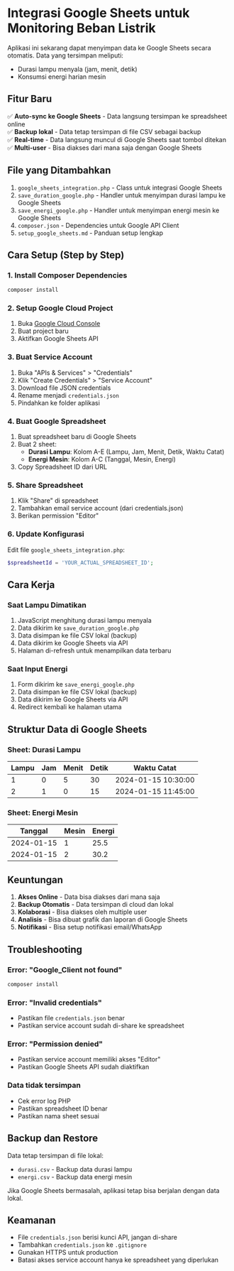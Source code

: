 # Integrasi Google Sheets untuk Monitoring Beban Listrik

Aplikasi ini sekarang dapat menyimpan data ke Google Sheets secara otomatis. Data yang tersimpan meliputi:
- Durasi lampu menyala (jam, menit, detik)
- Konsumsi energi harian mesin

## Fitur Baru

✅ **Auto-sync ke Google Sheets** - Data langsung tersimpan ke spreadsheet online  
✅ **Backup lokal** - Data tetap tersimpan di file CSV sebagai backup  
✅ **Real-time** - Data langsung muncul di Google Sheets saat tombol ditekan  
✅ **Multi-user** - Bisa diakses dari mana saja dengan Google Sheets  

## File yang Ditambahkan

1. `google_sheets_integration.php` - Class untuk integrasi Google Sheets
2. `save_duration_google.php` - Handler untuk menyimpan durasi lampu ke Google Sheets
3. `save_energi_google.php` - Handler untuk menyimpan energi mesin ke Google Sheets
4. `composer.json` - Dependencies untuk Google API Client
5. `setup_google_sheets.md` - Panduan setup lengkap

## Cara Setup (Step by Step)

### 1. Install Composer Dependencies
```bash
composer install
```

### 2. Setup Google Cloud Project
1. Buka [Google Cloud Console](https://console.cloud.google.com/)
2. Buat project baru
3. Aktifkan Google Sheets API

### 3. Buat Service Account
1. Buka "APIs & Services" > "Credentials"
2. Klik "Create Credentials" > "Service Account"
3. Download file JSON credentials
4. Rename menjadi `credentials.json`
5. Pindahkan ke folder aplikasi

### 4. Buat Google Spreadsheet
1. Buat spreadsheet baru di Google Sheets
2. Buat 2 sheet:
   - **Durasi Lampu**: Kolom A-E (Lampu, Jam, Menit, Detik, Waktu Catat)
   - **Energi Mesin**: Kolom A-C (Tanggal, Mesin, Energi)
3. Copy Spreadsheet ID dari URL

### 5. Share Spreadsheet
1. Klik "Share" di spreadsheet
2. Tambahkan email service account (dari credentials.json)
3. Berikan permission "Editor"

### 6. Update Konfigurasi
Edit file `google_sheets_integration.php`:
```php
$spreadsheetId = 'YOUR_ACTUAL_SPREADSHEET_ID';
```

## Cara Kerja

### Saat Lampu Dimatikan
1. JavaScript menghitung durasi lampu menyala
2. Data dikirim ke `save_duration_google.php`
3. Data disimpan ke file CSV lokal (backup)
4. Data dikirim ke Google Sheets via API
5. Halaman di-refresh untuk menampilkan data terbaru

### Saat Input Energi
1. Form dikirim ke `save_energi_google.php`
2. Data disimpan ke file CSV lokal (backup)
3. Data dikirim ke Google Sheets via API
4. Redirect kembali ke halaman utama

## Struktur Data di Google Sheets

### Sheet: Durasi Lampu
| Lampu | Jam | Menit | Detik | Waktu Catat |
|-------|-----|-------|-------|-------------|
| 1     | 0   | 5     | 30    | 2024-01-15 10:30:00 |
| 2     | 1   | 0     | 15    | 2024-01-15 11:45:00 |

### Sheet: Energi Mesin
| Tanggal    | Mesin | Energi |
|------------|-------|--------|
| 2024-01-15 | 1     | 25.5   |
| 2024-01-15 | 2     | 30.2   |

## Keuntungan

1. **Akses Online** - Data bisa diakses dari mana saja
2. **Backup Otomatis** - Data tersimpan di cloud dan lokal
3. **Kolaborasi** - Bisa diakses oleh multiple user
4. **Analisis** - Bisa dibuat grafik dan laporan di Google Sheets
5. **Notifikasi** - Bisa setup notifikasi email/WhatsApp

## Troubleshooting

### Error: "Google_Client not found"
```bash
composer install
```

### Error: "Invalid credentials"
- Pastikan file `credentials.json` benar
- Pastikan service account sudah di-share ke spreadsheet

### Error: "Permission denied"
- Pastikan service account memiliki akses "Editor"
- Pastikan Google Sheets API sudah diaktifkan

### Data tidak tersimpan
- Cek error log PHP
- Pastikan spreadsheet ID benar
- Pastikan nama sheet sesuai

## Backup dan Restore

Data tetap tersimpan di file lokal:
- `durasi.csv` - Backup data durasi lampu
- `energi.csv` - Backup data energi mesin

Jika Google Sheets bermasalah, aplikasi tetap bisa berjalan dengan data lokal.

## Keamanan

- File `credentials.json` berisi kunci API, jangan di-share
- Tambahkan `credentials.json` ke `.gitignore`
- Gunakan HTTPS untuk production
- Batasi akses service account hanya ke spreadsheet yang diperlukan

